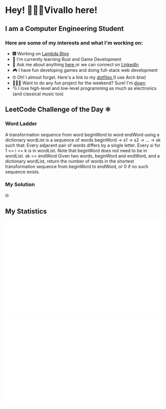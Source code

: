 #  Hey! 🙋🏻‍♂️Vivallo here!

##  I am a Computer Engineering Student

###  Here are some of my interests and what I'm working on:

  * 🎆 Working on [ Lambda Blog ](https://github.com/Vivallo04/lambda-blog)
  * 🌱 I'm currently learning Rust and Game Development 
  * 💭 Ask me about anything [ here ](https://github.com/Vivallo04/Vivallo04/issues/new) or we can connect on [ LinkedIn ](https://bit.ly/3zm1YjA)
  * 🎮 I have fun developing games and doing full-stack web development 
  * 🤓 Oh! I almost forget. Here's a link to my [ dotfiles ](https://github.com/Vivallo04/dotfiles) (I use Arch btw) 
  * 👨🏻‍💻 Want to do any fun project for the weekend? Sure! I'm [ down ](https://discordapp.com/users/521712126058823701)
  * 💘 I love high-level and low-level programming as much as electronics (and classical music too) 

##  LeetCode Challenge of the Day ⚛

###  Word Ladder

A transformation sequence from word beginWord to word endWord using a
dictionary wordList is a sequence of words beginWord -> s1 -> s2 -> ... -> sk
such that: Every adjacent pair of words differs by a single letter. Every si
for 1 <= i <= k is in wordList. Note that beginWord does not need to be in
wordList. sk == endWord Given two words, beginWord and endWord, and a
dictionary wordList, return the number of words in the shortest transformation
sequence from beginWord to endWord, or 0 if no such sequence exists.

###  My Solution

🤓

##  My Statistics

![](https://github.com/Vivallo04/stats/blob/master/generated/overview.svg)
![](https://github.com/Vivallo04/stats/blob/master/generated/languages.svg)

